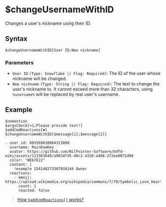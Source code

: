 # $changeUsernameWithID
Changes a user's nickname using their ID.

## Syntax
```
$changeUsernameWithID[User ID;New nickname]
```

### Parameters
- `User ID` `(Type: Snowflake || Flag: Required)`: The ID of the user whose nickname will be changed.
- `New nickname` `(Type: String || Flag: Required)`: The text to change the user's nickname to. It cannot exceed more than 32 characters, using `%username%` will be replaced by real user's username.

## Example
```
$nomention
$argsCheck[>1;Please provide text!]
$addCmdReactions[❤️]
$changeUsernameWithID[$message[1];$message[2]]
```
``` discord yaml
- user_id: 803569638084313098
  username: RainbowKey
  avatar: https://github.com/NilPointer-Software/bdfd-wiki/assets/113303649/a9034fd5-40c2-4320-a408-2f2ee0071d9d
  color: "#E67E22"
  content: |
    !example 154148273307910144 Owner
  reactions:
    - emoji: https://upload.wikimedia.org/wikipedia/commons/7/70/Symbolic_Love_Heart.png
      count: 1
      reacted: false
```

> [How `$addCmdReactions[]` works?](./addCmdReactions.md)
